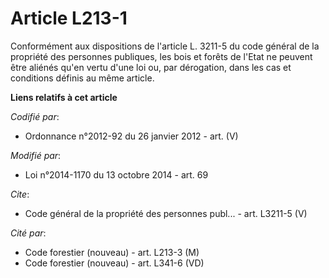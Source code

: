 # Article L213-1

Conformément aux dispositions de l'article L. 3211-5 du code général de la propriété des personnes publiques, les bois et
forêts de l'Etat ne peuvent être aliénés qu'en vertu d'une loi ou, par dérogation, dans les cas et conditions définis au même
article.

**Liens relatifs à cet article**

_Codifié par_:

  - Ordonnance n°2012-92 du 26 janvier 2012 - art. (V)

_Modifié par_:

  - Loi n°2014-1170 du 13 octobre 2014 - art. 69

_Cite_:

  - Code général de la propriété des personnes publ... - art. L3211-5 (V)

_Cité par_:

  - Code forestier (nouveau) - art. L213-3 (M)
  - Code forestier (nouveau) - art. L341-6 (VD)
